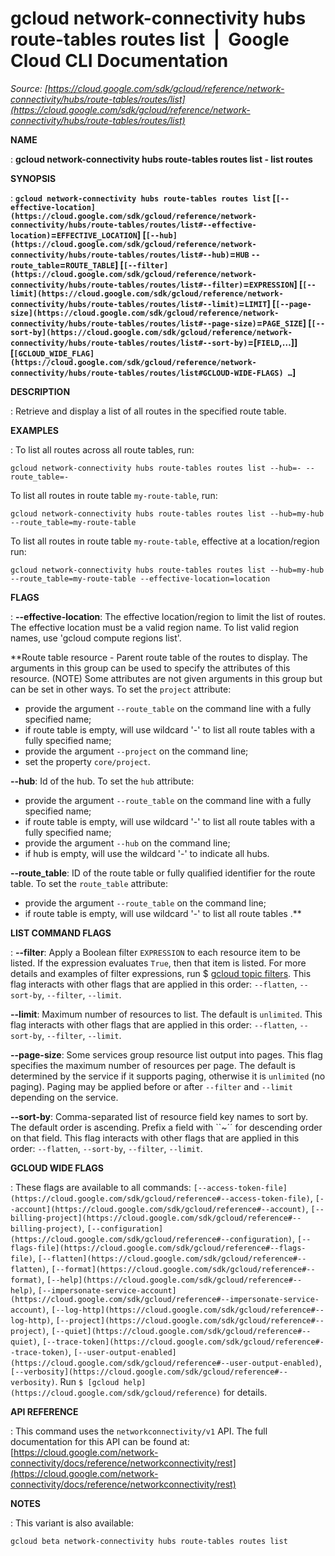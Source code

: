 # gcloud network-connectivity hubs route-tables routes list  |  Google Cloud CLI Documentation

*Source: [https://cloud.google.com/sdk/gcloud/reference/network-connectivity/hubs/route-tables/routes/list](https://cloud.google.com/sdk/gcloud/reference/network-connectivity/hubs/route-tables/routes/list)*

**NAME**

: **gcloud network-connectivity hubs route-tables routes list - list routes**

**SYNOPSIS**

: **`gcloud network-connectivity hubs route-tables routes list` [`[--effective-location](https://cloud.google.com/sdk/gcloud/reference/network-connectivity/hubs/route-tables/routes/list#--effective-location)`=`EFFECTIVE_LOCATION`] [`[--hub](https://cloud.google.com/sdk/gcloud/reference/network-connectivity/hubs/route-tables/routes/list#--hub)`=`HUB` `--route_table`=`ROUTE_TABLE`] [`[--filter](https://cloud.google.com/sdk/gcloud/reference/network-connectivity/hubs/route-tables/routes/list#--filter)`=`EXPRESSION`] [`[--limit](https://cloud.google.com/sdk/gcloud/reference/network-connectivity/hubs/route-tables/routes/list#--limit)`=`LIMIT`] [`[--page-size](https://cloud.google.com/sdk/gcloud/reference/network-connectivity/hubs/route-tables/routes/list#--page-size)`=`PAGE_SIZE`] [`[--sort-by](https://cloud.google.com/sdk/gcloud/reference/network-connectivity/hubs/route-tables/routes/list#--sort-by)`=[`FIELD`,…]] [`[GCLOUD_WIDE_FLAG](https://cloud.google.com/sdk/gcloud/reference/network-connectivity/hubs/route-tables/routes/list#GCLOUD-WIDE-FLAGS) …`]**

**DESCRIPTION**

: Retrieve and display a list of all routes in the specified route table.

**EXAMPLES**

: To list all routes across all route tables, run:

```
gcloud network-connectivity hubs route-tables routes list --hub=- --route_table=-
```

To list all routes in route table `my-route-table`, run:

```
gcloud network-connectivity hubs route-tables routes list --hub=my-hub --route_table=my-route-table
```

To list all routes in route table `my-route-table`, effective at a
location/region run:

```
gcloud network-connectivity hubs route-tables routes list --hub=my-hub --route_table=my-route-table --effective-location=location
```

**FLAGS**

: **--effective-location**:
The effective location/region to limit the list of routes. The effective
location must be a valid region name. To list valid region names, use 'gcloud
compute regions list'.

**Route table resource - Parent route table of the routes to display. The
arguments in this group can be used to specify the attributes of this resource.
(NOTE) Some attributes are not given arguments in this group but can be set in
other ways.
To set the `project` attribute:

- provide the argument `--route_table` on the command line with a fully
specified name;
- if route table is empty, will use wildcard '-' to list all route tables with a
fully specified name;
- provide the argument `--project` on the command line;
- set the property `core/project`.

**--hub**:
Id of the hub.
To set the `hub` attribute:

- provide the argument `--route_table` on the command line with a fully
specified name;
- if route table is empty, will use wildcard '-' to list all route tables with a
fully specified name;
- provide the argument `--hub` on the command line;
- if hub is empty, will use the wildcard '-' to indicate all hubs.

**--route_table**:
ID of the route table or fully qualified identifier for the route table.
To set the `route_table` attribute:

- provide the argument `--route_table` on the command line;
- if route table is empty, will use wildcard '-' to list all route tables .**

**LIST COMMAND FLAGS**

: **--filter**:
Apply a Boolean filter `EXPRESSION` to each resource item
to be listed. If the expression evaluates `True`, then that item is
listed. For more details and examples of filter expressions, run $ [gcloud topic filters](https://cloud.google.com/sdk/gcloud/reference/topic/filters). This flag
interacts with other flags that are applied in this order:
`--flatten`, `--sort-by`, `--filter`,
`--limit`.

**--limit**:
Maximum number of resources to list. The default is `unlimited`. This
flag interacts with other flags that are applied in this order:
`--flatten`, `--sort-by`, `--filter`,
`--limit`.

**--page-size**:
Some services group resource list output into pages. This flag specifies the
maximum number of resources per page. The default is determined by the service
if it supports paging, otherwise it is `unlimited` (no paging).
Paging may be applied before or after `--filter` and
`--limit` depending on the service.

**--sort-by**:
Comma-separated list of resource field key names to sort by. The default order
is ascending. Prefix a field with ``~´´ for descending order on that
field. This flag interacts with other flags that are applied in this order:
`--flatten`, `--sort-by`, `--filter`,
`--limit`.

**GCLOUD WIDE FLAGS**

: These flags are available to all commands: `[--access-token-file](https://cloud.google.com/sdk/gcloud/reference#--access-token-file)`,
`[--account](https://cloud.google.com/sdk/gcloud/reference#--account)`, `[--billing-project](https://cloud.google.com/sdk/gcloud/reference#--billing-project)`,
`[--configuration](https://cloud.google.com/sdk/gcloud/reference#--configuration)`,
`[--flags-file](https://cloud.google.com/sdk/gcloud/reference#--flags-file)`,
`[--flatten](https://cloud.google.com/sdk/gcloud/reference#--flatten)`, `[--format](https://cloud.google.com/sdk/gcloud/reference#--format)`, `[--help](https://cloud.google.com/sdk/gcloud/reference#--help)`, `[--impersonate-service-account](https://cloud.google.com/sdk/gcloud/reference#--impersonate-service-account)`,
`[--log-http](https://cloud.google.com/sdk/gcloud/reference#--log-http)`,
`[--project](https://cloud.google.com/sdk/gcloud/reference#--project)`, `[--quiet](https://cloud.google.com/sdk/gcloud/reference#--quiet)`, `[--trace-token](https://cloud.google.com/sdk/gcloud/reference#--trace-token)`, `[--user-output-enabled](https://cloud.google.com/sdk/gcloud/reference#--user-output-enabled)`,
`[--verbosity](https://cloud.google.com/sdk/gcloud/reference#--verbosity)`.
Run `$ [gcloud help](https://cloud.google.com/sdk/gcloud/reference)` for details.

**API REFERENCE**

: This command uses the `networkconnectivity/v1` API. The full
documentation for this API can be found at: [https://cloud.google.com/network-connectivity/docs/reference/networkconnectivity/rest](https://cloud.google.com/network-connectivity/docs/reference/networkconnectivity/rest)

**NOTES**

: This variant is also available:

```
gcloud beta network-connectivity hubs route-tables routes list
```